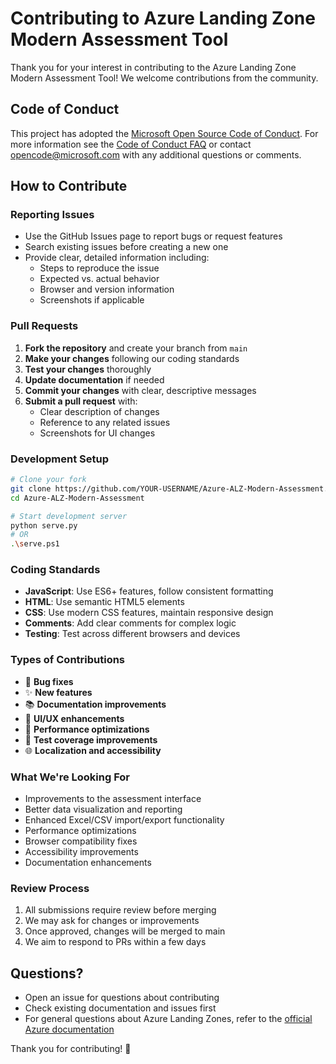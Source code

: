 # Contributing to Azure Landing Zone Modern Assessment Tool

Thank you for your interest in contributing to the Azure Landing Zone Modern Assessment Tool! We welcome contributions from the community.

## Code of Conduct

This project has adopted the [Microsoft Open Source Code of Conduct](https://opensource.microsoft.com/codeofconduct/).
For more information see the [Code of Conduct FAQ](https://opensource.microsoft.com/codeofconduct/faq/) or
contact [opencode@microsoft.com](mailto:opencode@microsoft.com) with any additional questions or comments.

## How to Contribute

### Reporting Issues

- Use the GitHub Issues page to report bugs or request features
- Search existing issues before creating a new one
- Provide clear, detailed information including:
  - Steps to reproduce the issue
  - Expected vs. actual behavior
  - Browser and version information
  - Screenshots if applicable

### Pull Requests

1. **Fork the repository** and create your branch from `main`
2. **Make your changes** following our coding standards
3. **Test your changes** thoroughly
4. **Update documentation** if needed
5. **Commit your changes** with clear, descriptive messages
6. **Submit a pull request** with:
   - Clear description of changes
   - Reference to any related issues
   - Screenshots for UI changes

### Development Setup

```bash
# Clone your fork
git clone https://github.com/YOUR-USERNAME/Azure-ALZ-Modern-Assessment.git
cd Azure-ALZ-Modern-Assessment

# Start development server
python serve.py
# OR
.\serve.ps1
```

### Coding Standards

- **JavaScript**: Use ES6+ features, follow consistent formatting
- **HTML**: Use semantic HTML5 elements
- **CSS**: Use modern CSS features, maintain responsive design
- **Comments**: Add clear comments for complex logic
- **Testing**: Test across different browsers and devices

### Types of Contributions

- 🐛 **Bug fixes**
- ✨ **New features**
- 📚 **Documentation improvements**
- 🎨 **UI/UX enhancements**
- 🚀 **Performance optimizations**
- 🧪 **Test coverage improvements**
- 🌐 **Localization and accessibility**

### What We're Looking For

- Improvements to the assessment interface
- Better data visualization and reporting
- Enhanced Excel/CSV import/export functionality
- Performance optimizations
- Browser compatibility fixes
- Accessibility improvements
- Documentation enhancements

### Review Process

1. All submissions require review before merging
2. We may ask for changes or improvements
3. Once approved, changes will be merged to main
4. We aim to respond to PRs within a few days

## Questions?

- Open an issue for questions about contributing
- Check existing documentation and issues first
- For general questions about Azure Landing Zones, refer to the [official Azure documentation](https://docs.microsoft.com/azure/cloud-adoption-framework/ready/landing-zone/)

Thank you for contributing! 🚀